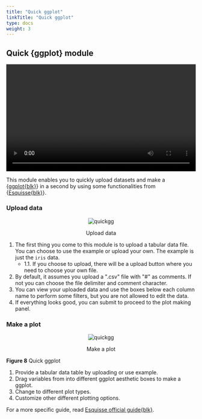 ```yaml
---
title: "Quick ggplot"
linkTitle: "Quick ggplot"
type: docs
weight: 3
---
```


## Quick {ggplot} module
<video style="width: 100%; aspect-ratio: 16 / 9"  controls>
    <source src="https://user-images.githubusercontent.com/35240440/199858014-02af7c97-daf1-4728-a9f5-cb0d4d256bf9.mp4" type="video/mp4">
    Video cannot be loaded or your browser does not support the video tag.
</video>

This module enables you to quickly upload datasets and make a {[ggplot{blk}](https://ggplot2.tidyverse.org/)} 
in a second by using some functionalities from {[Esquisse{blk}](https://dreamrs.github.io/esquisse/index.html)}.

### Upload data

<center>

![quickgg](../img/sps_quckgg_upload.png)

<caption>Upload data</caption>

</center>

1. The first thing you come to this module is to upload a tabular data file. You
   can choose to use the example or upload your own. The example is just the `iris`
   data.
    - 1.1. If you choose to upload, there will be a upload button where you need to 
      choose your own file.
2. By default, it assumes you upload a ".csv" file with "#" as comments. If not 
   you can choose the file delimiter and comment character.
3. You can view your uploaded data and use the boxes below each column name to 
   perform some filters, but you are not allowed to edit the data.
4. If everything looks good, you can submit to proceed to the plot making panel.

### Make a plot

<center>

![quickgg](../img/sps_quickgg.jpg)

<caption>Make a plot</caption>

</center>

**Figure 8** Quick ggplot

1. Provide a tabular data table by uploading or use example. 
2. Drag variables from into different ggplot aesthetic boxes to make a ggplot.
3. Change to different plot types.
4. Customize other different plotting options. 

For a more specific guide, read 
[Esquisse official guide{blk}](https://dreamrs.github.io/esquisse/articles/get-started.html).

